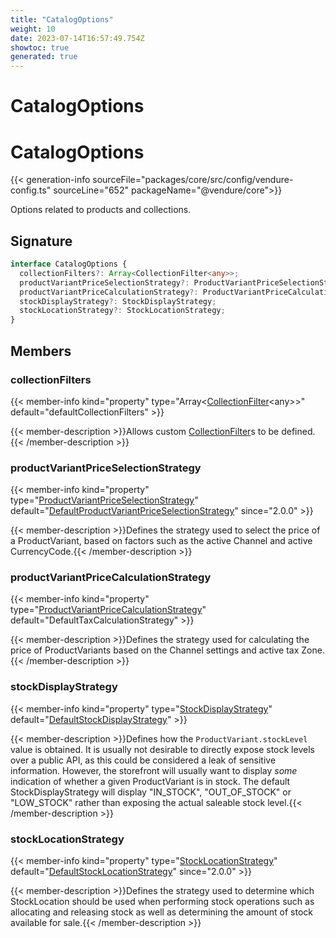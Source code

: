 ```yaml
---
title: "CatalogOptions"
weight: 10
date: 2023-07-14T16:57:49.754Z
showtoc: true
generated: true
---
```

<!-- This file was generated from the Vendure source. Do not modify. Instead, re-run the "docs:build" script -->

# CatalogOptions
<div class="symbol">


# CatalogOptions

{{< generation-info sourceFile="packages/core/src/config/vendure-config.ts" sourceLine="652" packageName="@vendure/core">}}

Options related to products and collections.

## Signature

```TypeScript
interface CatalogOptions {
  collectionFilters?: Array<CollectionFilter<any>>;
  productVariantPriceSelectionStrategy?: ProductVariantPriceSelectionStrategy;
  productVariantPriceCalculationStrategy?: ProductVariantPriceCalculationStrategy;
  stockDisplayStrategy?: StockDisplayStrategy;
  stockLocationStrategy?: StockLocationStrategy;
}
```
## Members

### collectionFilters

{{< member-info kind="property" type="Array&#60;<a href='/typescript-api/configuration/collection-filter#collectionfilter'>CollectionFilter</a>&#60;any&#62;&#62;" default="defaultCollectionFilters"  >}}

{{< member-description >}}Allows custom <a href='/typescript-api/configuration/collection-filter#collectionfilter'>CollectionFilter</a>s to be defined.{{< /member-description >}}

### productVariantPriceSelectionStrategy

{{< member-info kind="property" type="<a href='/typescript-api/configuration/product-variant-price-selection-strategy#productvariantpriceselectionstrategy'>ProductVariantPriceSelectionStrategy</a>" default="<a href='/typescript-api/configuration/product-variant-price-selection-strategy#defaultproductvariantpriceselectionstrategy'>DefaultProductVariantPriceSelectionStrategy</a>"  since="2.0.0" >}}

{{< member-description >}}Defines the strategy used to select the price of a ProductVariant, based on factors
such as the active Channel and active CurrencyCode.{{< /member-description >}}

### productVariantPriceCalculationStrategy

{{< member-info kind="property" type="<a href='/typescript-api/products-stock/product-variant-price-calculation-strategy#productvariantpricecalculationstrategy'>ProductVariantPriceCalculationStrategy</a>" default="DefaultTaxCalculationStrategy"  >}}

{{< member-description >}}Defines the strategy used for calculating the price of ProductVariants based
on the Channel settings and active tax Zone.{{< /member-description >}}

### stockDisplayStrategy

{{< member-info kind="property" type="<a href='/typescript-api/products-stock/stock-display-strategy#stockdisplaystrategy'>StockDisplayStrategy</a>" default="<a href='/typescript-api/products-stock/default-stock-display-strategy#defaultstockdisplaystrategy'>DefaultStockDisplayStrategy</a>"  >}}

{{< member-description >}}Defines how the `ProductVariant.stockLevel` value is obtained. It is usually not desirable
to directly expose stock levels over a public API, as this could be considered a leak of
sensitive information. However, the storefront will usually want to display _some_ indication
of whether a given ProductVariant is in stock. The default StockDisplayStrategy will
display "IN_STOCK", "OUT_OF_STOCK" or "LOW_STOCK" rather than exposing the actual saleable
stock level.{{< /member-description >}}

### stockLocationStrategy

{{< member-info kind="property" type="<a href='/typescript-api/products-stock/stock-location-strategy#stocklocationstrategy'>StockLocationStrategy</a>" default="<a href='/typescript-api/products-stock/default-stock-location-strategy#defaultstocklocationstrategy'>DefaultStockLocationStrategy</a>"  since="2.0.0" >}}

{{< member-description >}}Defines the strategy used to determine which StockLocation should be used when performing
stock operations such as allocating and releasing stock as well as determining the
amount of stock available for sale.{{< /member-description >}}


</div>
